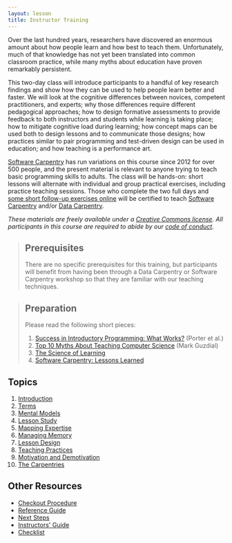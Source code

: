 ```yaml
---
layout: lesson
title: Instructor Training
---
```

Over the last hundred years,
researchers have discovered an enormous amount about how people learn
and how best to teach them.
Unfortunately,
much of that knowledge has not yet been translated into common classroom practice,
while many myths about education have proven remarkably persistent.

This two-day class will introduce participants to a handful of key research findings
and show how they can be used to help people learn better and faster.
We will look at
the cognitive differences between novices, competent practitioners, and experts;
why those differences require different pedagogical approaches;
how to design formative assessments to provide feedback to both instructors and students while learning is taking place;
how to mitigate cognitive load during learning;
how concept maps can be used both to design lessons and to communicate those designs;
how practices similar to pair programming and test-driven design can be used in education;
and how teaching is a performance art.

[Software Carpentry][swc-website] has run variations on this course since 2012 for over 500 people,
and the present material is relevant to anyone trying to teach basic programming skills to adults.
The class will be hands-on:
short lessons will alternate with individual and group practical exercises,
including practice teaching sessions.
Those who complete the two full days
and [some short follow-up exercises online](checkout.html)
will be certified to teach [Software Carpentry][swc-website] and/or [Data Carpentry][dc-website].

*These materials are freely available under a [Creative Commons license][license].
All participants in this course are required to abide by
our [code of conduct][code-of-conduct].*

> ## Prerequisites
>
> There are no specific prerequisites for this training,
> but participants will benefit from having been through
> a Data Carpentry or Software Carpentry workshop
> so that they are familiar with our teaching techniques.

> ## Preparation
>
> Please read the following short pieces:
>
> 1. [Success in Introductory Programming: What Works?][porter-what-works] (Porter et al.)
> 2. [Top 10 Myths About Teaching Computer Science][guzdial-10-myths] (Mark Guzdial)
> 3. [The Science of Learning][science-of-learning]
> 4. [Software Carpentry: Lessons Learned][swc-lessons-learned]

## Topics

1.  [Introduction](01-introduction.html)
2.  [Terms](02-terms.html)
3.  [Mental Models](03-models.html)
4.  [Lesson Study](04-study.html)
5.  [Mapping Expertise](05-expertise.html)
6.  [Managing Memory](06-memory.html)
7.  [Lesson Design](07-design.html)
8.  [Teaching Practices](08-practices.html)
9.  [Motivation and Demotivation](09-motivation.html)
10. [The Carpentries](10-carpentries.html)

## Other Resources

*   [Checkout Procedure](checkout.html)
*   [Reference Guide](reference.html)
*   [Next Steps](discussion.html)
*   [Instructors' Guide](instructors.html)
*   [Checklist](checklist.html)

[code-of-conduct]: http://software-carpentry.org/conduct/
[dc-website]: http://datacarpentry.org
[guzdial-10-myths]: papers/guzdial-10-myths-2015.pdf
[instructor-training]: https://swcarpentry.github.io/instructor-training/
[license]: LICENSE.html
[porter-what-works]: papers/porter-what-works-2013.pdf
[science-of-learning]: papers/science-of-learning-2015.pdf
[swc-lessons-learned]: http://f1000research.com/articles/3-62/v2
[swc-website]: http://software-carpentry.org
